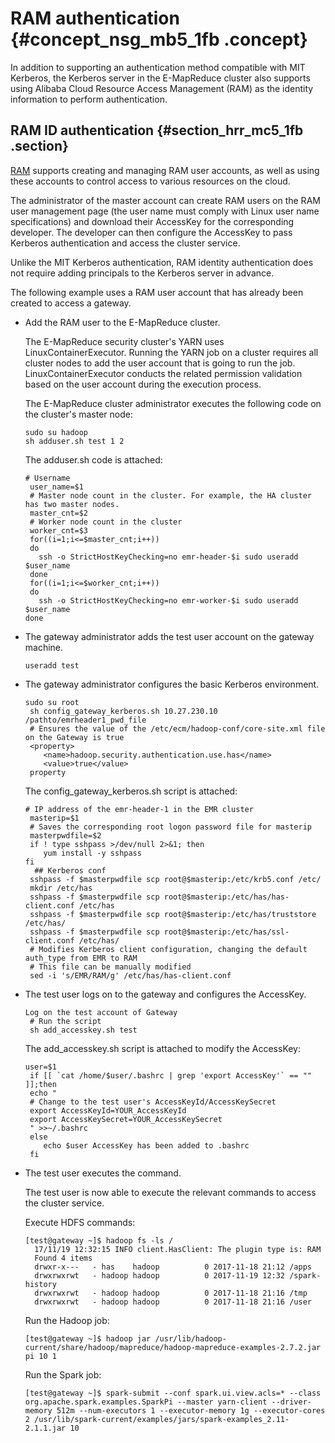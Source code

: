 # RAM authentication {#concept_nsg_mb5_1fb .concept}

In addition to supporting an authentication method compatible with MIT Kerberos, the Kerberos server in the E-MapReduce cluster also supports using Alibaba Cloud Resource Access Management \(RAM\) as the identity information to perform authentication.

## RAM ID authentication {#section_hrr_mc5_1fb .section}

[RAM](https://www.alibabacloud.com/product/ram) supports creating and managing RAM user accounts, as well as using these accounts to control access to various resources on the cloud.

The administrator of the master account can create RAM users on the RAM user management page \(the user name must comply with Linux user name specifications\) and download their AccessKey for the corresponding developer. The developer can then configure the AccessKey to pass Kerberos authentication and access the cluster service.

Unlike the MIT Kerberos authentication, RAM identity authentication does not require adding principals to the Kerberos server in advance.

The following example uses a RAM user account that has already been created to access a gateway.

-   Add the RAM user to the E-MapReduce cluster.

    The E-MapReduce security cluster's YARN uses LinuxContainerExecutor. Running the YARN job on a cluster requires all cluster nodes to add the user account that is going to run the job. LinuxContainerExecutor conducts the related permission validation based on the user account during the execution process.

    The E-MapReduce cluster administrator executes the following code on the cluster's master node:

    ```
    sudo su hadoop
    sh adduser.sh test 1 2
    ```

    The adduser.sh code is attached:

    ```
    # Username
     user_name=$1
     # Master node count in the cluster. For example, the HA cluster has two master nodes.
     master_cnt=$2
     # Worker node count in the cluster
     worker_cnt=$3
     for((i=1;i<=$master_cnt;i++))
     do
       ssh -o StrictHostKeyChecking=no emr-header-$i sudo useradd $user_name
     done
     for((i=1;i<=$worker_cnt;i++))
     do
       ssh -o StrictHostKeyChecking=no emr-worker-$i sudo useradd $user_name
    done
    ```

-   The gateway administrator adds the test user account on the gateway machine.

    ```
    useradd test
    ```

-   The gateway administrator configures the basic Kerberos environment.

    ```
    sudo su root
     sh config_gateway_kerberos.sh 10.27.230.10 /pathto/emrheader1_pwd_file
     # Ensures the value of the /etc/ecm/hadoop-conf/core-site.xml file on the Gateway is true
     <property>
        <name>hadoop.security.authentication.use.has</name>
        <value>true</value>
     property
    ```

    The config\_gateway\_kerberos.sh script is attached:

    ```
    # IP address of the emr-header-1 in the EMR cluster
     masterip=$1
     # Saves the corresponding root logon password file for masterip
     masterpwdfile=$2
     if ! type sshpass >/dev/null 2>&1; then
        yum install -y sshpass
    fi
      ## Kerberos conf
     sshpass -f $masterpwdfile scp root@$masterip:/etc/krb5.conf /etc/
     mkdir /etc/has
     sshpass -f $masterpwdfile scp root@$masterip:/etc/has/has-client.conf /etc/has
     sshpass -f $masterpwdfile scp root@$masterip:/etc/has/truststore /etc/has/
     sshpass -f $masterpwdfile scp root@$masterip:/etc/has/ssl-client.conf /etc/has/
     # Modifies Kerberos client configuration, changing the default auth_type from EMR to RAM
     # This file can be manually modified
     sed -i 's/EMR/RAM/g' /etc/has/has-client.conf
    ```

-   The test user logs on to the gateway and configures the AccessKey.

    ```
    Log on the test account of Gateway
     # Run the script
     sh add_accesskey.sh test
    ```

    The add\_accesskey.sh script is attached to modify the AccessKey:

    ```
    user=$1
     if [[ `cat /home/$user/.bashrc | grep 'export AccessKey'` == "" ]];then
     echo "
     # Change to the test user's AccessKeyId/AccessKeySecret
     export AccessKeyId=YOUR_AccessKeyId
     export AccessKeySecret=YOUR_AccessKeySecret
     " >>~/.bashrc
     else
        echo $user AccessKey has been added to .bashrc
     fi
    ```

-   The test user executes the command.

    The test user is now able to execute the relevant commands to access the cluster service.

    Execute HDFS commands:

    ```
    [test@gateway ~]$ hadoop fs -ls /
      17/11/19 12:32:15 INFO client.HasClient: The plugin type is: RAM
      Found 4 items
      drwxr-x---   - has    hadoop          0 2017-11-18 21:12 /apps
      drwxrwxrwt   - hadoop hadoop          0 2017-11-19 12:32 /spark-history
      drwxrwxrwt   - hadoop hadoop          0 2017-11-18 21:16 /tmp
      drwxrwxrwt   - hadoop hadoop          0 2017-11-18 21:16 /user
    ```

    Run the Hadoop job:

    ```
    [test@gateway ~]$ hadoop jar /usr/lib/hadoop-current/share/hadoop/mapreduce/hadoop-mapreduce-examples-2.7.2.jar pi 10 1
    ```

    Run the Spark job:

    ```
    [test@gateway ~]$ spark-submit --conf spark.ui.view.acls=* --class org.apache.spark.examples.SparkPi --master yarn-client --driver-memory 512m --num-executors 1 --executor-memory 1g --executor-cores 2 /usr/lib/spark-current/examples/jars/spark-examples_2.11-2.1.1.jar 10
    ```


